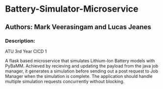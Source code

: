 # Battery-Simulator-Microservice
## Authors: Mark Veerasingam and Lucas Jeanes
### Description: 
ATU 3rd Year CICD 1 

A flask based microservice that simulates Lithium-Ion Battery models with PyBaMM. 
Achieved by recieving and updating the payload from the java job manager, it generates a simulation
before sending out a post request to Job Manager when the simulation is complete.
The application should handle multiple simulation requests concurrently without blocking.
